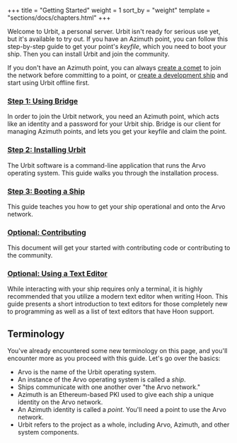 +++
title = "Getting Started"
weight = 1
sort_by = "weight"
template = "sections/docs/chapters.html"
+++

Welcome to Urbit, a personal server. Urbit isn't ready for serious use yet, but it's available to try out. If you have an Azimuth point, you can follow this step-by-step guide to get your point's _keyfile_, which you need to boot your ship. Then you can install Urbit and join the community.

If you don't have an Azimuth point, you can always [create a comet](@/docs/using/creating-a-comet.md) to join the network before committing to a point, or [create a development ship](@/docs/using/creating-a-development-ship.md) and start using Urbit offline first.

### [Step 1: Using Bridge](@/docs/getting-started/using-bridge.md)

In order to join the Urbit network, you need an Azimuth point, which acts like an identity and a password for your Urbit ship. Bridge is our client for managing Azimuth points, and lets you get your keyfile and claim the point.

### [Step 2: Installing Urbit](@/docs/getting-started/installing-urbit.md)

The Urbit software is a command-line application that runs the Arvo operating system. This guide walks you through the installation process.

### [Step 3: Booting a Ship](@/docs/getting-started/booting-a-ship.md)

This guide teaches you how to get your ship operational and onto the Arvo network.

### [Optional: Contributing](contributing)

This document will get your started with contributing code or contributing to the community.

### [Optional: Using a Text Editor](@/docs/getting-started/text-editors.md)

While interacting with your ship requires only a terminal, it is highly recommended that you utilize a modern text editor when writing Hoon. This guide presents a short introduction to text editors for those completely new to programming as well as a list of text editors that have Hoon support.

## Terminology

You've already encountered some new terminology on this page, and you'll encounter more as you proceed with this guide. Let's go over the basics:

- Arvo is the name of the Urbit operating system.
- An instance of the Arvo operating system is called a _ship_.
- Ships communicate with one another over "the Arvo network."
- Azimuth is an Ethereum-based PKI used to give each ship a unique identity on the Arvo network.
- An Azimuth identity is called a _point_. You'll need a point to use the Arvo network.
- Urbit refers to the project as a whole, including Arvo, Azimuth, and other system components.
